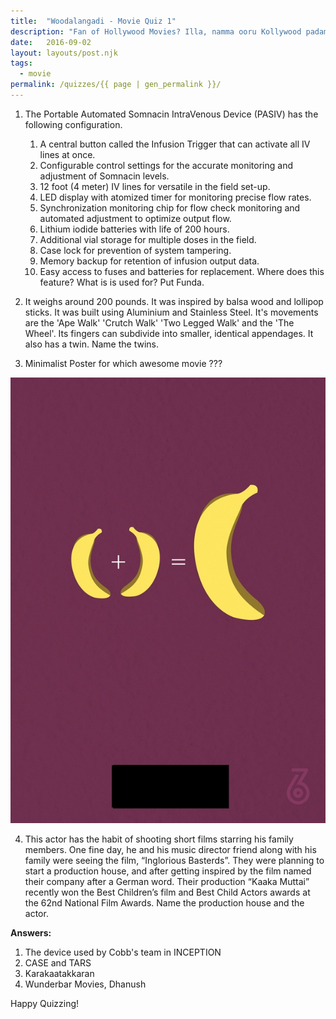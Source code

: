 ```yaml
---
title:  "Woodalangadi - Movie Quiz 1"
description: "Fan of Hollywood Movies? Illa, namma ooru Kollywood padama? This quiz has both!"
date:   2016-09-02
layout: layouts/post.njk
tags:
  - movie
permalink: /quizzes/{{ page | gen_permalink }}/
---
```



1. The Portable Automated Somnacin IntraVenous Device (PASIV) has the following configuration.
    1. A central button called the Infusion Trigger that can activate all IV lines at once.
    2. Configurable control settings for the accurate monitoring and adjustment of Somnacin levels.
    3. 12 foot (4 meter) IV lines for versatile in the field set-up.
    4. LED display with atomized timer for monitoring precise flow rates.
    5. Synchronization monitoring chip for flow check monitoring and automated adjustment to optimize output flow.
    6. Lithium iodide batteries with life of 200 hours.
    7. Additional vial storage for multiple doses in the field.
    8. Case lock for prevention of system tampering.
    9. Memory backup for retention of infusion output data.
    10. Easy access to fuses and batteries for replacement. Where does this feature? What is is used for? Put Funda.

2. It weighs around 200 pounds. It was inspired by balsa wood and lollipop sticks. It was built using Aluminium and Stainless Steel. It's movements are the 'Ape Walk' 'Crutch Walk' 'Two Legged Walk' and the 'The Wheel'. Its fingers can subdivide into smaller, identical appendages. It also has a twin. Name the twins.

3.  Minimalist Poster for which awesome movie ???

![image](https://raw.githubusercontent.com/manojkarthick/QuizOn/master/images/karakk.jpg)

4. This actor has the habit of shooting short films starring his family members. One fine day, he and his music director friend along with his family were seeing the film, “Inglorious Basterds”. They were planning to start a production house, and after getting inspired by the film named their company after a German word. Their production “Kaaka Muttai” recently won the Best Children’s film and Best Child Actors awards at the 62nd National Film Awards. Name the production house and the actor.

**Answers:**

1. The device used by Cobb's team in INCEPTION
2. CASE and TARS
3. Karakaatakkaran
4. Wunderbar Movies, Dhanush


Happy Quizzing!
